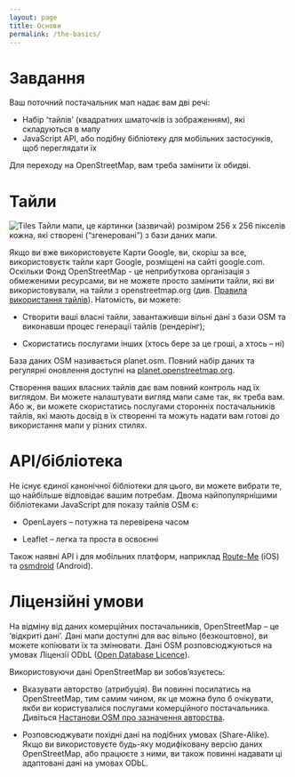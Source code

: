 ```yaml
---
layout: page
title: Основи
permalink: /the-basics/
---
```


# Завдання
Ваш поточний постачальник мап надає вам дві речі:

*   Набір ‘тайлів’ (квадратних шматочків із зображенням), які складуються в мапу
*   JavaScript API, або подібну бібліотеку для мобільних застосунків, щоб переглядати їх

Для переходу на OpenStreetMap, вам треба замінити їх обидві.

# Тайли

![Tiles](tiles.png)
Тайли мапи, це картинки (зазвичай) розміром 256 x 256 пікселів кожна, які створені (“згенеровані”) з бази даних мапи.

Якщо ви вже використовуєте Карти Google, ви, скоріш за все, використовуєтк тайли карт Google, розміщені на сайті google.com. Оскільки Фонд OpenStreetMap - це неприбуткова організація з обмеженими ресурсами, ви не можете просто замінити тайли, які ви використовували, на тайли з openstreetmap.org (див. [Правила використання тайлів](https://wiki.openstreetmap.org/wiki/Uk:Правила_використання_тайлів)). Натомість, ви можете:

*   Створити ваші власні тайли, завантаживши вільні дані з бази OSM та виконавши процес генерації тайлів (рендерінг);

*   Скористатись послугами інших (хтось бере за це гроші, а хтось – ні)

База даних OSM називається planet.osm. Повний набір даних та регулярні оновлення доступні на [planet.openstreetmap.org](http://planet.openstreetmap.org/).

Створення ваших власних тайлів дає вам повний контроль над їх виглядом. Ви можете налаштувати вигляд мапи саме так, як треба вам. Або ж, ви можете скористатись послугами сторонніх постачальників тайлів, які мають досвід в їх створенні та можуть надати вам готові до використання мапи у різних стилях.

# API/бібліотека

Не існує єдиної канонічної бібліотеки для цього, ви можете вибрати те, що найбільше відповідає вашим потребам. Двома найпопулярнішими бібліотеками JavaScript для показу тайлів OSM є:

*   OpenLayers – потужна та перевірена часом

*   Leaflet – легка та проста в освоєнні

Також наявні API і для мобільних платформ, наприклад [Route-Me](https://github.com/route-me/route-me) (iOS) та [osmdroid](https://github.com/osmdroid/osmdroid) (Android).

# Ліцензійні умови

На відміну від даних комерційних постачальників, OpenStreetMap – це ‘відкриті дані’. Дані мапи доступні для вас вільно (безкоштовно), ви можете копіювати їх та змінювати. Дані OSM розповсюджуються на умовах Ліцензії ODbL ([Open Database Licence](http://opendatacommons.org/licenses/odbl/summary/)).

Використовуючи дані OpenStreetMap ви зобов’язуєтесь:

*   Вказувати авторство (атрибуція). Ви повинні посилатись на OpenStreetMap, тим самим чином, як це можна було б очікувати, якби ви користувалися послугами комерційного постачальника. Дивіться [Настанови OSM про зазначення авторства](http://www.openstreetmap.org/copyright).

*   Розповсюджувати похідні дані на подібних умовах (Share-Alike). Якщо ви використовуєте будь-яку модифіковану версію даних OpenStreetMap, або працюєте з ними, ви також повинні надавати ці адаптовані дані на умовах ODbL.
